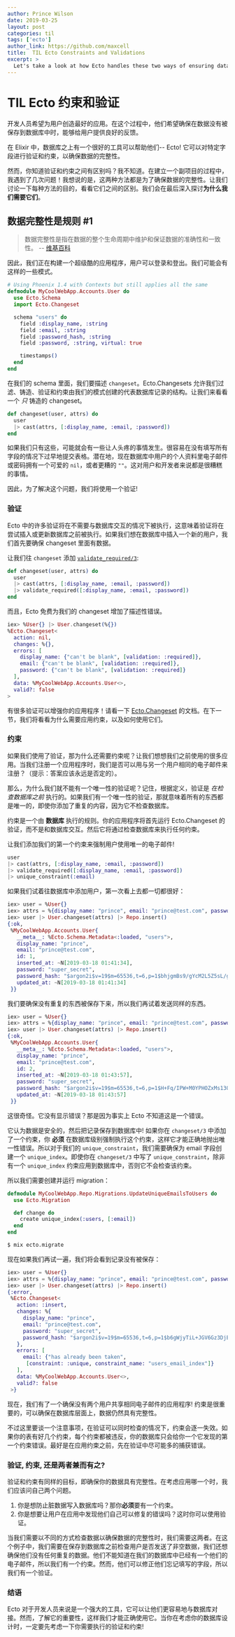 ```yaml
---
author: Prince Wilson
date: 2019-03-25
layout: post
categories: til
tags: ['ecto']
author_link: https://github.com/maxcell
title:  TIL Ecto Constraints and Validations
excerpt: >
  Let's take a look at how Ecto handles these two ways of ensuring data integrity
---
```


# TIL Ecto 约束和验证

开发人员希望为用户创造最好的应用。在这个过程中，他们希望确保在数据没有被保存到数据库中时，能够给用户提供良好的反馈。

在 Elixir 中，数据库之上有一个很好的工具可以帮助他们-- Ecto! 它可以对特定字段进行验证和约束，以确保数据的完整性。

然而，你知道验证和约束之间有区别吗？我不知道。在建立一个副项目的过程中，我遇到了几次问题！我想说的是，这两种方法都是为了确保数据的完整性。让我们讨论一下每种方法的目的，看看它们之间的区别。我们会在最后深入探讨**为什么我们需要它们**。

## 数据完整性是规则 #1

> 数据完整性是指在数据的整个生命周期中维护和保证数据的准确性和一致性。 -- [维基百科](https://en.wikipedia.org/wiki/Data_integrity)

因此，我们正在构建一个超级酷的应用程序，用户可以登录和登出。我们可能会有这样的一些模式。

```elixir
# Using Phoenix 1.4 with Contexts but still applies all the same
defmodule MyCoolWebApp.Accounts.User do
  use Ecto.Schema
  import Ecto.Changeset

  schema "users" do
    field :display_name, :string
    field :email, :string
    field :password_hash, :string
    field :password, :string, virtual: true

    timestamps()
  end
end
```

在我们的 schema 里面，我们要描述 `changeset`。Ecto.Changesets 允许我们过滤、铸造、验证和约束由我们的模式创建的代表数据库记录的结构。让我们来看看一个 _只_ 铸造的 changeset。

```elixir
def changeset(user, attrs) do
  user
  |> cast(attrs, [:display_name, :email, :password])
end
```

如果我们只有这些，可能就会有一些让人头疼的事情发生。很容易在没有填写所有字段的情况下过早地提交表格。潜在地，现在数据库中用户的个人资料里电子邮件或密码拥有一个可爱的 `nil`，或者更糟的 `""`。这对用户和开发者来说都是很糟糕的事情。

因此，为了解决这个问题，我们将使用一个验证!

### 验证

Ecto 中的许多验证将在不需要与数据库交互的情况下被执行，这意味着验证将在尝试插入或更新数据库之前被执行。如果我们想在数据库中插入一个新的用户，我们首先要确保 changeset 里面有数据。

让我们往 `changeset` 添加 [`validate_required/3`](https://hexdocs.pm/ecto/Ecto.Changeset.html#validate_required/3):

```elixir
def changeset(user, attrs) do
  user
  |> cast(attrs, [:display_name, :email, :password])
  |> validate_required([:display_name, :email, :password])
end
```

而且，Ecto 免费为我们的 changeset 增加了描述性错误。

```elixir
iex> %User{} |> User.changeset(%{})
%Ecto.Changeset<
  action: nil,
  changes: %{},
  errors: [
    display_name: {"can't be blank", [validation: :required]},
    email: {"can't be blank", [validation: :required]},
    password: {"can't be blank", [validation: :required]}
  ],
  data: %MyCoolWebApp.Accounts.User<>,
  valid?: false
>
```

有很多验证可以增强你的应用程序！请看一下 [Ecto.Changeset](https://hexdocs.pm/ecto/Ecto.Changeset.html#summary) 的文档。在下一节，我们将看看为什么需要应用约束，以及如何使用它们。
### 约束

如果我们使用了验证，那为什么还需要约束呢？让我们想想我们之前使用的很多应用。当我们注册一个应用程序时，我们是否可以用与另一个用户相同的电子邮件来注册？（提示：答案应该永远是否定的）。

那么，为什么我们就不能有一个唯一性的验证呢？记住，根据定义，验证是 _在检查数据库之前_ 执行的。如果我们有一个唯一性的验证，那就意味着所有的东西都是唯一的，即使你添加了重复的内容，因为它不检查数据库。

约束是一个由 **数据库** 执行的规则。你的应用程序将首先运行 Ecto.Changeset 的验证，而不是和数据库交互。然后它将通过检查数据库来执行任何约束。

让我们添加我们的第一个约束来强制用户使用唯一的电子邮件!

```elixir
user
|> cast(attrs, [:display_name, :email, :password])
|> validate_required([:display_name, :email, :password])
|> unique_constraint(:email)
```

如果我们试着往数据库中添加用户，第一次看上去都一切都很好：

```elixir
iex> user = %User{}
iex> attrs = %{display_name: "prince", email: "prince@test.com", password: "super_secret"}
iex> user |> User.changeset(attrs) |> Repo.insert()
{:ok,
 %MyCoolWebApp.Accounts.User{
   __meta__: %Ecto.Schema.Metadata<:loaded, "users">,
   display_name: "prince",
   email: "prince@test.com",
   id: 1,
   inserted_at: ~N[2019-03-18 01:41:34],
   password: "super_secret",
   password_hash: "$argon2i$v=19$m=65536,t=6,p=1$bhjgmBs9/gYcM2L5Z5sL/g$Z+4D7NIaauU+jwhdYRY4hz0adUdhjAJK6CwYk1AOJdE",
   updated_at: ~N[2019-03-18 01:41:34]
 }}
```

我们要确保没有重复的东西被保存下来，所以我们再试着发送同样的东西。

```elixir
iex> user = %User{}
iex> attrs = %{display_name: "prince", email: "prince@test.com", password: "super_secret"}
iex> user |> User.changeset(attrs) |> Repo.insert()
{:ok,
 %MyCoolWebApp.Accounts.User{
   __meta__: %Ecto.Schema.Metadata<:loaded, "users">,
   display_name: "prince",
   email: "prince@test.com",
   id: 2,
   inserted_at: ~N[2019-03-18 01:43:57],
   password: "super_secret",
   password_hash: "$argon2i$v=19$m=65536,t=6,p=1$H+Fq/IPW+M0YPHOZxMs13Q$ne+jDkwfcOigT8TKDIBYJjVwNdaNkzF/hc7YcRXRItY",
   updated_at: ~N[2019-03-18 01:43:57]
 }}
```

这很奇怪。它没有显示错误？那是因为事实上 Ecto 不知道这是一个错误。

它认为数据是安全的，然后把记录保存到数据库中! 如果你在 `changeset/3` 中添加了一个约束，你 **必须** 在数据库级别强制执行这个约束，这样它才能正确地抛出唯一性错误。所以对于我们的 `unique_constraint`，我们需要确保为 email 字段创建一个 `unique_index`。即使你在 `changeset/3` 中写了 `unique_constraint`，除非有一个 `unique_index` 约束应用到数据库中，否则它不会检查该约束。

所以我们需要创建并运行 migration：

```elixir
defmodule MyCoolWebApp.Repo.Migrations.UpdateUniqueEmailsToUsers do
  use Ecto.Migration

  def change do
    create unique_index(:users, [:email])
  end
end
```

```bash
$ mix ecto.migrate
```

现在如果我们再试一遍，我们将会看到记录没有被保存：

```elixir
iex> user = %User{}
iex> attrs = %{display_name: "prince", email: "prince@test.com", password: "super_secret"}
iex> user |> User.changeset(attrs) |> Repo.insert()
{:error,
 %Ecto.Changeset<
   action: :insert,
   changes: %{
     display_name: "prince",
     email: "prince@test.com",
     password: "super_secret",
     password_hash: "$argon2i$v=19$m=65536,t=6,p=1$b6gWjyTiL+JGV6Gz3DjE6A$5m67mfrU/y9YV7adpJ5GXb4+Uh7ley1H3Dz88gCJ4K8"
   },
   errors: [
     email: {"has already been taken",
      [constraint: :unique, constraint_name: "users_email_index"]}
   ],
   data: %MyCoolWebApp.Accounts.User<>,
   valid?: false
 >}
```

现在，我们有了一个确保没有两个用户共享相同电子邮件的应用程序! 约束是很重要的，可以确保在数据库层面上，数据仍然具有完整性。

不过这里要谈一个注意事项，在验证可以同时检查的情况下，约束会逐一失效。如果你的表有好几个约束，每个约束都被违反，你的数据库只会给你一个它发现的第一个约束错误。最好是在应用约束之前，先在验证中尽可能多的捕获错误。

### 验证, 约束, 还是两者兼而有之?

验证和约束有同样的目标，即确保你的数据具有完整性。在考虑应用哪一个时，我们应该问自己两个问题。

1. 你是想防止脏数据写入数据库吗？那你**必须**要有一个约束。
2. 你是想要让用户在应用中发现他们自己可以修复的错误吗？这时你可以使用验证。

当我们需要以不同的方式检查数据以确保数据的完整性时，我们需要这两者。在这个例子中，我们需要在保存到数据库之前检查用户是否发送了非空数据，我们还想确保他们没有任何重复的数据。他们不能知道在我们的数据库中已经有一个他们的电子邮件，所以我们有一个约束。然而，他们可以修正他们忘记填写的字段，所以我们有一个验证。
### 结语

Ecto 对于开发人员来说是一个强大的工具，它可以让他们更容易地与数据库对接。然而，了解它的重要性，这样我们才能正确使用它。当你在考虑你的数据库设计时，一定要先考虑一下你需要执行的验证和约束!